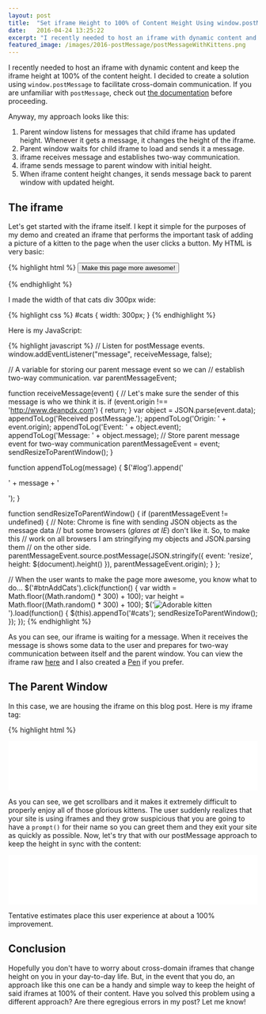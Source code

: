 ```yaml
---
layout: post
title:  "Set iframe Height to 100% of Content Height Using window.postMessage"
date:   2016-04-24 13:25:22
excerpt: "I recently needed to host an iframe with dynamic content and keep the iframe height at 100% of the content height. I solved it using postMessage and you can too."
featured_image: /images/2016-postMessage/postMessageWithKittens.png
---
```


I recently needed to host an iframe with dynamic content and keep the iframe height at 100% of the content height.  I decided to create a solution using `window.postMessage` to facilitate cross-domain communication.  If you are unfamiliar with `postMessage`, check out [the documentation](https://developer.mozilla.org/en-US/docs/Web/API/Window/postMessage) before proceeding.

Anyway, my approach looks like this:

1. Parent window listens for messages that child iframe has updated height.  Whenever it gets a message, it changes the height of the iframe.
2. Parent window waits for child iframe to load and sends it a message.
3. iframe receives message and establishes two-way communication.  
4. iframe sends message to parent window with initial height.
5. When iframe content height changes, it sends message back to parent window with updated height.

## The iframe

Let's get started with the iframe itself.  I kept it simple for the purposes of my demo and created an iframe that performs the important task of adding a picture of a kitten to the page when the user clicks a button.  My HTML is very basic:

{% highlight html %}
<button id="btnAddCats">Make this page more awesome!</button>
<div id="log"></div>
<div id="cats"></div>
{% endhighlight %}

I made the width of that cats div 300px wide:

{% highlight css %}
#cats {
    width: 300px;
}
{% endhighlight %}

Here is my JavaScript:

{% highlight javascript %}
// Listen for postMessage events.
window.addEventListener("message", receiveMessage, false);

// A variable for storing our parent message event so we can
// establish two-way communication.
var parentMessageEvent;

function receiveMessage(event) {
    // Let's make sure the sender of this message is who we think it is.
    if (event.origin !== 'http://www.deanpdx.com') {
        return;
    }
    var object = JSON.parse(event.data);
    appendToLog('Received postMessage.');
    appendToLog('Origin: ' + event.origin);
    appendToLog('Event: ' + object.event);
    appendToLog('Message: ' + object.message);
    // Store parent message event for two-way communication
    parentMessageEvent = event;
    sendResizeToParentWindow();
}

function appendToLog(message) {
    $('#log').append('<p>' + message + '</p>');
}

function sendResizeToParentWindow() {
    if (parentMessageEvent != undefined) {
        // Note: Chrome is fine with sending JSON objects as the message data
        // but some browsers (*glares at IE*) don't like it.  So, to make this
        // work on all browsers I am stringifying my objects and JSON.parsing them
        // on the other side.
        parentMessageEvent.source.postMessage(JSON.stringify({
        event: 'resize',
        height: $(document).height()
        }), parentMessageEvent.origin);
    }
};

// When the user wants to make the page more awesome, you know what to do...
$('#btnAddCats').click(function() {
    var width = Math.floor((Math.random() * 300) + 100);
    var height = Math.floor((Math.random() * 300) + 100);
    $('<img src="https://placekitten.com/' + width + '/' + height + '" alt="Adorable kitten">').load(function() {
        $(this).appendTo('#cats');
        sendResizeToParentWindow();
    });
});
{% endhighlight %}

As you can see, our iframe is waiting for a message.  When it receives the message is shows some data to the user and prepares for two-way communication between itself and the parent window.  You can view the iframe raw [here](/misc/2016-04-24/iframe.html) and I also created a [Pen](http://codepen.io/DeanPDX/pen/vGaqxj) if you prefer.

## The Parent Window
In this case, we are housing the iframe on this blog post.  Here is my iframe tag:

{% highlight html %}
<iframe id="responsiveFrame" height="100" src='/misc/2016-04-24/iframe.html' frameborder='no' allowtransparency='true' style='width: 100%;'>
{% endhighlight %}

Now, all we need to do is listen for messages, wait for the frame to load and send it a message.  Here is my JavaScript to accomplish that:

{% highlight javascript%}
    window.addEventListener("message", receiveMessage, false);
    
    function receiveMessage(event) {
        // Let's make sure the sender of this message is who we think it is.
        if (event.origin !== 'http://www.deanpdx.com') {
            return;
        }

        var object = JSON.parse(event.data);
        if (object.event === 'resize') {
            $("#responsiveFrame").height(object.height);
        }
    };
    
    $('#responsiveFrame').load(function(){
        var iframe = document.getElementById("responsiveFrame").contentWindow;
        iframe.postMessage(
            JSON.stringify({
                event: 'establishCommunication',
                message: 'Hello, world!'
            }), 'http://www.deanpdx.com');
    });
{% endhighlight %}

## Putting It All Together
Both of these frames have an initial height of "100".  Here is the frame without using `postMessage` to keep the height in sync.  Go ahead and click "Make this page more awesome!" and see what happens:
<iframe id="iframe1" height='100' src='/misc/2016-04-24/iframe.html' frameborder='no' allowtransparency='true' style='width: 100%;'>
</iframe>

As you can see, we get scrollbars and it makes it extremely difficult to properly enjoy all of those glorious kittens.  The user suddenly realizes that your site is using iframes and they grow suspicious that you are going to have a `prompt()` for their name so you can greet them and they exit your site as quickly as possible.  Now, let's try that with our postMessage approach to keep the height in sync with the content:
<iframe id="responsiveFrame" height="100" src='/misc/2016-04-24/iframe.html' frameborder='no' allowtransparency='true' style='width: 100%;'>
</iframe>

Tentative estimates place this user experience at about a 100% improvement.

## Conclusion
Hopefully you don't have to worry about cross-domain iframes that change height on you in your day-to-day life.  But, in the event that you do, an approach like this one can be a handy and simple way to keep the height of said iframes at 100% of their content.  Have you solved this problem using a different approach?  Are there egregious errors in my post?  Let me know!

<script>        
    window.addEventListener("message", receiveMessage, false);
    
    function receiveMessage(event) {
        // Let's make sure the sender of this message is who we think it is.
        if (event.origin !== "http://www.deanpdx.com") {
            return;
        }
        
        if (event.data === "ping") {
            return;
        }

        var object = JSON.parse(event.data);
        if (object.event === 'resize') {
            $("#responsiveFrame").height(object.height);
        }
    };
    
    $('#responsiveFrame').load(function(){
        var iframe = document.getElementById("responsiveFrame").contentWindow;
        iframe.postMessage(
            JSON.stringify({
                event: 'establishCommunication',
                message: 'Hello, world!'
            }), 'http://www.deanpdx.com');
    });
</script>